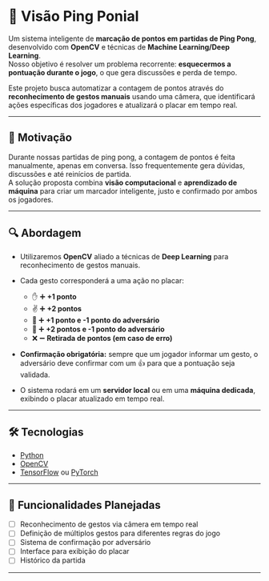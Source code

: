 # 🏓 Visão Ping Ponial

Um sistema inteligente de **marcação de pontos em partidas de Ping Pong**, desenvolvido com **OpenCV** e técnicas de **Machine Learning/Deep Learning**.  
Nosso objetivo é resolver um problema recorrente: **esquecermos a pontuação durante o jogo**, o que gera discussões e perda de tempo.  

Este projeto busca automatizar a contagem de pontos através do **reconhecimento de gestos manuais** usando uma câmera, que identificará ações específicas dos jogadores e atualizará o placar em tempo real.

---

## 🎯 Motivação

Durante nossas partidas de ping pong, a contagem de pontos é feita manualmente, apenas em conversa. Isso frequentemente gera dúvidas, discussões e até reinícios de partida.  
A solução proposta combina **visão computacional** e **aprendizado de máquina** para criar um marcador inteligente, justo e confirmado por ambos os jogadores.

---

## 🔍 Abordagem

- Utilizaremos **OpenCV** aliado a técnicas de **Deep Learning** para reconhecimento de gestos manuais.  
- Cada gesto corresponderá a uma ação no placar:
  - ✋ ➕ **+1 ponto**
  - ✌️ ➕ **+2 pontos**
  - 👊 ➕ **+1 ponto e -1 ponto do adversário**
  - 🤟 ➕ **+2 pontos e -1 ponto do adversário**
  - ❌ ➖ **Retirada de pontos (em caso de erro)**  

- **Confirmação obrigatória:** sempre que um jogador informar um gesto, o adversário deve confirmar com um 👍 para que a pontuação seja validada.  
- O sistema rodará em um **servidor local** ou em uma **máquina dedicada**, exibindo o placar atualizado em tempo real.

---

## 🛠️ Tecnologias

- [Python](https://www.python.org/)  
- [OpenCV](https://opencv.org/)  
- [TensorFlow](https://www.tensorflow.org/) ou [PyTorch](https://pytorch.org/)  

---

## 📌 Funcionalidades Planejadas

- [ ] Reconhecimento de gestos via câmera em tempo real  
- [ ] Definição de múltiplos gestos para diferentes regras do jogo  
- [ ] Sistema de confirmação por adversário  
- [ ] Interface para exibição do placar  
- [ ] Histórico da partida  

---

